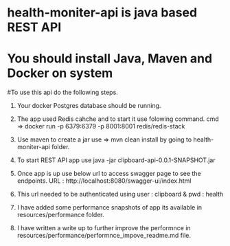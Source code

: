 # health-moniter-api is java based REST API 
# You should install Java, Maven and Docker on system 
#To use this api do the following steps.

1. Your docker Postgres database should be running. 
2. The app used Redis cahche and to start it use folowing command.
    cmd => docker run -p 6379:6379 -p 8001:8001 redis/redis-stack
3. Use maven to create a jar use => mvn clean install
  by going to health-moniter-api folder.
4. To start REST API app use java -jar clipboard-api-0.0.1-SNAPSHOT.jar 
5. Once app is up use below url to access swagger page to see the endpoints.
  URL : http://localhost:8080/swagger-ui/index.html
6. This url needed to be authenticated using
  user : clipboard & pwd : health

7. I have added some performance snapshots of app its available in resources/performance folder.
8. I have written a write up to further improve the performnce in resources/performance/performnce_impove_readme.md file.
